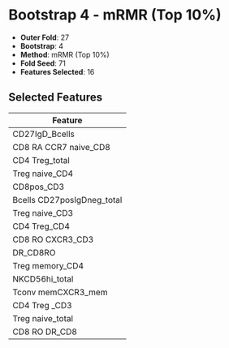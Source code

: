 # Bootstrap 4 - mRMR (Top 10%)

- **Outer Fold**: 27
- **Bootstrap**: 4
- **Method**: mRMR (Top 10%)
- **Fold Seed**: 71
- **Features Selected**: 16

## Selected Features

| Feature |
|---------|
| CD27IgD_Bcells |
| CD8 RA CCR7 naive_CD8 |
| CD4 Treg_total |
| Treg naive_CD4 |
| CD8pos_CD3 |
| Bcells CD27posIgDneg_total |
| Treg naive_CD3 |
| CD4 Treg_CD4 |
| CD8 RO CXCR3_CD3 |
| DR_CD8RO |
| Treg memory_CD4 |
| NKCD56hi_total |
| Tconv memCXCR3_mem |
| CD4 Treg _CD3 |
| Treg naive_total |
| CD8 RO DR_CD8 |
